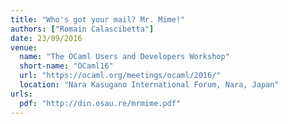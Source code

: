 ```yaml
---
title: "Who's got your mail? Mr. Mime!"
authors: ["Romain Calascibetta"]
date: 23/09/2016
venue:
  name: "The OCaml Users and Developers Workshop"
  short-name: "OCaml16"
  url: "https://ocaml.org/meetings/ocaml/2016/"
  location: "Nara Kasugano International Forum, Nara, Japan"
urls:
  pdf: "http://din.osau.re/mrmime.pdf"
---
```

